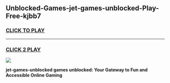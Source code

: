 
## Unblocked-Games-jet-games-unblocked-Play-Free-kjbb7
<h3>
<a href="https://premium76.site?title=jet-games-unblocked&ref=22A">CLICK TO PLAY</a></h3>
<hr>

<h3>
<a href="https://premium76.site?title=jet-games-unblocked&ref=22A">CLICK 2 PLAY</a>
  
</h3>

<a href="https://premium76.site?title=jet-games-unblocked&ref=22A"><img src="https://clearcache.store/games.png"></a>


**jet-games-unblocked games unblocked: Your Gateway to Fun and Accessible Online Gaming**
